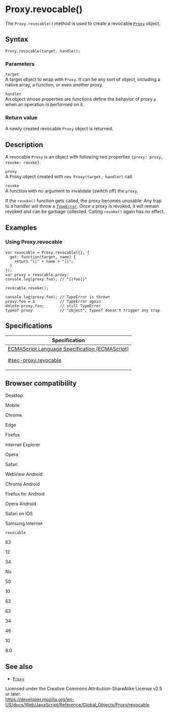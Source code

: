 # Proxy.revocable()

The `Proxy.revocable()` method is used to create a revocable [`Proxy`](../proxy) object.

## Syntax

    Proxy.revocable(target, handler);

### Parameters

`target`  
A target object to wrap with `Proxy`. It can be any sort of object, including a native array, a function, or even another proxy.

`handler`  
An object whose properties are functions define the behavior of proxy `p` when an operation is performed on it.

### Return value

A newly created revocable `Proxy` object is returned.

## Description

A revocable `Proxy` is an object with following two properties `{proxy: proxy, revoke: revoke}`.

`proxy`  
A Proxy object created with `new Proxy(target, handler)` call.

`revoke`  
A function with no argument to invalidate (switch off) the `proxy`.

If the `revoke()` function gets called, the proxy becomes unusable: Any trap to a handler will throw a [`TypeError`](../typeerror). Once a proxy is revoked, it will remain revoked and can be garbage collected. Calling `revoke()` again has no effect.

## Examples

### Using Proxy.revocable

    var revocable = Proxy.revocable({}, {
      get: function(target, name) {
        return "[[" + name + "]]";
      }
    });
    var proxy = revocable.proxy;
    console.log(proxy.foo); // "[[foo]]"

    revocable.revoke();

    console.log(proxy.foo); // TypeError is thrown
    proxy.foo = 1           // TypeError again
    delete proxy.foo;       // still TypeError
    typeof proxy            // "object", typeof doesn't trigger any trap

## Specifications

<table><thead><tr class="header"><th>Specification</th></tr></thead><tbody><tr class="odd"><td><a href="https://tc39.es/ecma262/#sec-proxy.revocable">ECMAScript Language Specification (ECMAScript) 
<br/>

<span class="small">#sec-proxy.revocable</span></a></td></tr></tbody></table>

## Browser compatibility

Desktop

Mobile

Chrome

Edge

Firefox

Internet Explorer

Opera

Safari

WebView Android

Chrome Android

Firefox for Android

Opera Android

Safari on IOS

Samsung Internet

`revocable`

63

12

34

No

50

10

63

63

34

46

10

8.0

## See also

-   [`Proxy`](../proxy)

 
Licensed under the Creative Commons Attribution-ShareAlike License v2.5 or later.  
<a href="https://developer.mozilla.org/en-US/docs/Web/JavaScript/Reference/Global_Objects/Proxy/revocable" class="_attribution-link">https://developer.mozilla.org/en-US/docs/Web/JavaScript/Reference/Global_Objects/Proxy/revocable</a>
